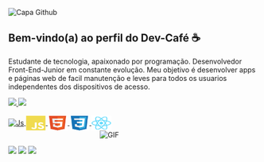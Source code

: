 ![Capa Github](https://www.canva.com/design/DAF9EUFMcIs/EG6qIGNIYI8YxjGi8sfpcw/view?utm_content=DAF9EUFMcIs&utm_campaign=designshare&utm_medium=link&utm_source=editor)

## Bem-vindo(a) ao perfil do Dev-Café ☕ 

Estudante de tecnologia, apaixonado por programação. 
Desenvolvedor Front-End-Junior em constante evolução.
Meu objetivo é desenvolver apps e páginas web de facil manutenção e leves para todos os usuarios independentes dos dispositivos de acesso.
<br>





 <div>
   <a href="https://github.com/DEV-Cafe096
">
   <img height="180em" src="https://github-readme-stats.vercel.app/api?username=DEV-Cafe096
&show_icons=true&theme=tokyonight&include_all_commits=true&count_private=true"/>
   <img height="180em" src="https://github-readme-stats.vercel.app/api/top-langs/?username=DEV-Cafe096
&layout=compact&langs_count=6&theme=tokyonight"/>
   
</div>
    
<div style="display: inline_block"><br>
  <img align="center" alt="Js" height="40" width="50" src="https://cdn.jsdelivr.net/gh/devicons/devicon/icons/java/java-plain-wordmark.svg" />                    
  <img align="center" alt="Js" height="30" width="40" src="https://raw.githubusercontent.com/devicons/devicon/master/icons/javascript/javascript-plain.svg">
  <img align="center" alt="HTML" height="30" width="40" src="https://raw.githubusercontent.com/devicons/devicon/master/icons/html5/html5-original.svg">
  <img align="center" alt="CSS" height="30" width="40" src="https://raw.githubusercontent.com/devicons/devicon/master/icons/css3/css3-original.svg">
   <img align="center" alt="React" height="30" width="40" src="https://raw.githubusercontent.com/devicons/devicon/master/icons/react/react-original.svg">

   <img align="right" alt="GIF" height="320px" width="320px" src="https://media.giphy.com/media/v1.Y2lkPTc5MGI3NjExa3N2Y3Fucnpid2FjaXhvMTFkZDc4bW02d2Rzeml1bjUxeDB3eTgxcSZlcD12MV9pbnRlcm5hbF9naWZfYnlfaWQmY3Q9Zw/2IudUHdI075HL02Pkk/giphy.gif">
  
  
</div>

 
<br>
 

 
<div> 


 <a href="https://discord.com/channels/@me" target="_blank"><img src="https://img.shields.io/badge/Discord-7289DA?style=for-the-badge&logo=discord&logoColor=white" target="_blank"></a> 
 <a href = "mailto:devcafe096@gmail.com"><img src="https://img.shields.io/badge/-Gmail-%23333?style=for-the-badge&logo=gmail&logoColor=white" target="_blank"></a>
 <a href="https://www.linkedin.com/in/michel-correa-484a0511b/" target="_blank"><img src="https://img.shields.io/badge/-LinkedIn-%230077B5?style=for-the-badge&logo=linkedin&logoColor=white" target="_blank"></a>

